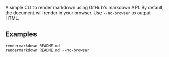 A simple CLI to render markdown using GitHub's markdown API. By default, the document will render in your browser. Use `--no-browser` to output HTML.

## Examples

```
rendermarkdown README.md
rendermarkdown README.md --no-browser
```

